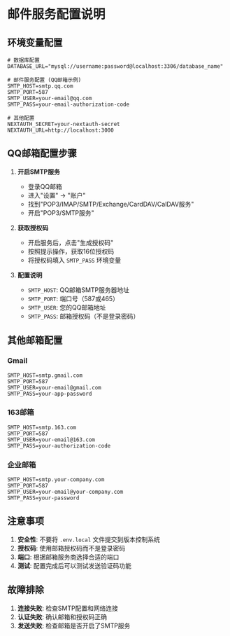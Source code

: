 # 邮件服务配置说明

## 环境变量配置
```env
# 数据库配置
DATABASE_URL="mysql://username:password@localhost:3306/database_name"

# 邮件服务配置 (QQ邮箱示例)
SMTP_HOST=smtp.qq.com
SMTP_PORT=587
SMTP_USER=your-email@qq.com
SMTP_PASS=your-email-authorization-code

# 其他配置
NEXTAUTH_SECRET=your-nextauth-secret
NEXTAUTH_URL=http://localhost:3000
```

## QQ邮箱配置步骤

1. **开启SMTP服务**
   - 登录QQ邮箱
   - 进入"设置" → "账户"
   - 找到"POP3/IMAP/SMTP/Exchange/CardDAV/CalDAV服务"
   - 开启"POP3/SMTP服务"

2. **获取授权码**
   - 开启服务后，点击"生成授权码"
   - 按照提示操作，获取16位授权码
   - 将授权码填入 `SMTP_PASS` 环境变量

3. **配置说明**
   - `SMTP_HOST`: QQ邮箱SMTP服务器地址
   - `SMTP_PORT`: 端口号（587或465）
   - `SMTP_USER`: 您的QQ邮箱地址
   - `SMTP_PASS`: 邮箱授权码（不是登录密码）

## 其他邮箱配置

### Gmail
```env
SMTP_HOST=smtp.gmail.com
SMTP_PORT=587
SMTP_USER=your-email@gmail.com
SMTP_PASS=your-app-password
```

### 163邮箱
```env
SMTP_HOST=smtp.163.com
SMTP_PORT=587
SMTP_USER=your-email@163.com
SMTP_PASS=your-authorization-code
```

### 企业邮箱
```env
SMTP_HOST=smtp.your-company.com
SMTP_PORT=587
SMTP_USER=your-email@your-company.com
SMTP_PASS=your-password
```

## 注意事项

1. **安全性**: 不要将 `.env.local` 文件提交到版本控制系统
2. **授权码**: 使用邮箱授权码而不是登录密码
3. **端口**: 根据邮箱服务商选择合适的端口
4. **测试**: 配置完成后可以测试发送验证码功能

## 故障排除

1. **连接失败**: 检查SMTP配置和网络连接
2. **认证失败**: 确认邮箱和授权码正确
3. **发送失败**: 检查邮箱是否开启了SMTP服务 